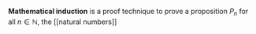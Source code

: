 **Mathematical induction** is a proof technique to prove a proposition $P_n$ for all $n \in \mathbb{N}$, the [[natural numbers]]